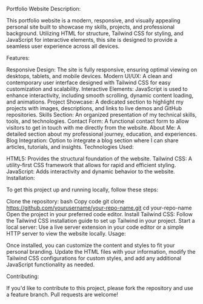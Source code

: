 Portfolio Website
Description:

This portfolio website is a modern, responsive, and visually appealing personal site built to showcase my skills, projects, and professional background. Utilizing HTML for structure, Tailwind CSS for styling, and JavaScript for interactive elements, this site is designed to provide a seamless user experience across all devices.

Features:

Responsive Design: The site is fully responsive, ensuring optimal viewing on desktops, tablets, and mobile devices.
Modern UI/UX: A clean and contemporary user interface designed with Tailwind CSS for easy customization and scalability.
Interactive Elements: JavaScript is used to enhance interactivity, including smooth scrolling, dynamic content loading, and animations.
Project Showcase: A dedicated section to highlight my projects with images, descriptions, and links to live demos and GitHub repositories.
Skills Section: An organized presentation of my technical skills, tools, and technologies.
Contact Form: A functional contact form to allow visitors to get in touch with me directly from the website.
About Me: A detailed section about my professional journey, education, and experiences.
Blog Integration: Option to integrate a blog section where I can share articles, tutorials, and insights.
Technologies Used:

HTML5: Provides the structural foundation of the website.
Tailwind CSS: A utility-first CSS framework that allows for rapid and efficient styling.
JavaScript: Adds interactivity and dynamic behavior to the website.
Installation:

To get this project up and running locally, follow these steps:

Clone the repository:
bash
Copy code
git clone https://github.com/yourusername/your-repo-name.git
cd your-repo-name
Open the project in your preferred code editor.
Install Tailwind CSS:
Follow the Tailwind CSS installation guide to set up Tailwind in your project.
Start a local server:
Use a live server extension in your code editor or a simple HTTP server to view the website locally.
Usage:

Once installed, you can customize the content and styles to fit your personal branding. Update the HTML files with your information, modify the Tailwind CSS configurations for custom styles, and add any additional JavaScript functionality as needed.

Contributing:

If you'd like to contribute to this project, please fork the repository and use a feature branch. Pull requests are welcome!
